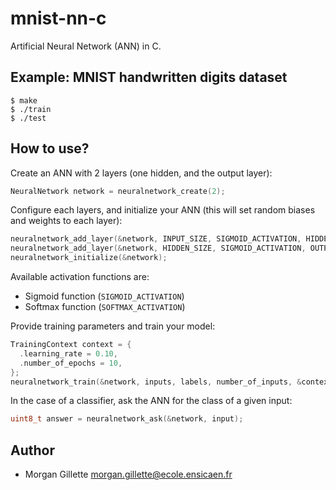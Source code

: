 # mnist-nn-c

Artificial Neural Network (ANN) in C. 

## Example: MNIST handwritten digits dataset

```
$ make
$ ./train
$ ./test
```

## How to use?

Create an ANN with 2 layers (one hidden, and the output layer):

```c
NeuralNetwork network = neuralnetwork_create(2);
```

Configure each layers, and initialize your ANN (this will set random biases and weights to each layer):

```c
neuralnetwork_add_layer(&network, INPUT_SIZE, SIGMOID_ACTIVATION, HIDDEN_SIZE);
neuralnetwork_add_layer(&network, HIDDEN_SIZE, SIGMOID_ACTIVATION, OUTPUT_SIZE);
neuralnetwork_initialize(&network);
```

Available activation functions are: 
- Sigmoid function (`SIGMOID_ACTIVATION`)
- Softmax function (`SOFTMAX_ACTIVATION`)

Provide training parameters and train your model:

```c
TrainingContext context = {
  .learning_rate = 0.10,
  .number_of_epochs = 10,
};
neuralnetwork_train(&network, inputs, labels, number_of_inputs, &context);
```

In the case of a classifier, ask the ANN for the class of a given input:

```c
uint8_t answer = neuralnetwork_ask(&network, input);
```

## Author

- Morgan Gillette <morgan.gillette@ecole.ensicaen.fr>
